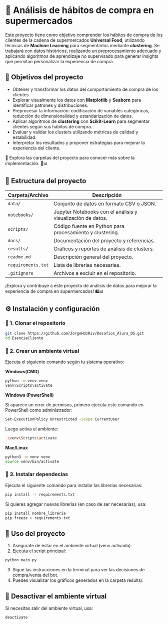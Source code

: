 # 🛒 Análisis de hábitos de compra en supermercados  

Este proyecto tiene como objetivo comprender los hábitos de compra de los clientes de la cadena de supermercados **Universal Food**, utilizando técnicas de **Machine Learning** para segmentarlos mediante **clustering**. Se trabajará con datos históricos, realizando un preprocesamiento adecuado y aplicando algoritmos de aprendizaje no supervisado para generar insights que permitan personalizar la experiencia de compra.

## 🎯 **Objetivos del proyecto**
- Obtener y transformar los datos del comportamiento de compra de los clientes.
- Explorar visualmente los datos con **Matplotlib** y **Seaborn** para identificar patrones y distribuciones.
- Preprocesar la información: codificación de variables categóricas, reducción de dimensionalidad y estandarización de datos.
- Aplicar algoritmos de **clustering** con **Scikit-Learn** para segmentar clientes según sus hábitos de compra.
- Evaluar y validar los clusters utilizando métricas de calidad y estabilidad.
- Interpretar los resultados y proponer estrategias para mejorar la experiencia del cliente.

📂 Explora las carpetas del proyecto para conocer más sobre la implementación. 🚀📊

## 📂 Estructura del proyecto

| Carpeta/Archivo       | Descripción |
|----------------------|-------------|
| `data/`             | Conjunto de datos en formato CSV o JSON. |
| `notebooks/`        | Jupyter Notebooks con el análisis y visualización de datos. |
| `scripts/`          | Código fuente en Python para procesamiento y clustering. |
| `docs/`             | Documentación del proyecto y referencias. |
| `results/`          | Gráficos y reportes de análisis de clusters. |
| `readme.md`         | Descripción general del proyecto. |
| `requirements.txt`  | Lista de librerías necesarias. |
| `.gitignore`        | Archivos a excluir en el repositorio. |

¡Explora y contribuye a este proyecto de análisis de datos para mejorar la experiencia de compra en supermercados! 🛍️📊

## ⚙️ Instalación y configuración

### 🔹 1. Clonar el repositorio
```bash
git clone https://github.com/JorgeHdzRiv/Desafios_Alura_DS.git
cd EsenciaCliente
```

### 🔹 2. Crear un ambiente virtual
Ejecuta el siguiente comando según tu sistema operativo:

**Windows(CMD)**

```bash
python -m venv venv
venv\Scripts\activate
```

**Windows (PowerShell)**

Si aparece un error de permisos, primero ejecuta este comando en PowerShell como administrador:
```bash
Set-ExecutionPolicy Unrestricted -Scope CurrentUser
```

Luego activa el ambiente:
```bash
.\venv\Scripts\activate
```

**Mac/Linux**
```bash
python3 -m venv venv
source venv/bin/activate
```

### 🔹 3. Instalar dependecias
Ejecuta el siguiente comando para instalar las librerías necesarias:
```bash
pip install -r requirements.txt
```

Si quieres agregar nuevas librerías (en caso de ser necesarias), usa:
```bash
pip install nombre_libreria
pip freeze > requirements.txt
```

## 🚀 Uso del proyecto

1. Asegúrate de estar en el ambiente virtual (venv activado).
2. Ejecuta el script principal:
```bash
python main.py
```
3. Sigue las instrucciones en la terminal para ver las decisiones de compra/venta del bot.
4. Puedes visualizar los gráficos generados en la carpeta results/.

## 🛑 Desactivar el ambiente virtual
Si necesitas salir del ambiente virtual, usa:
```bash
deactivate
```
